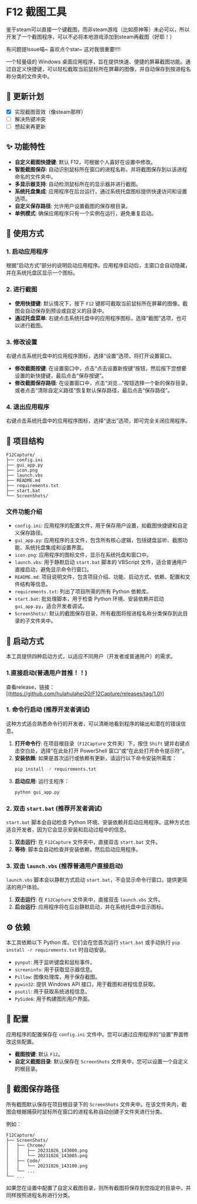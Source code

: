 # F12 截图工具

鉴于steam可以直接一个键截图，而非steam游戏（比如原神等）未必可以，所以开发了一个截图程序，可以不必将本地游戏添加到steam再截图（好耶！）

有问题提Issue喵~ 喜欢点个star~ 这对我很重要!!!!

一个轻量级的 Windows 桌面应用程序，旨在提供快速、便捷的屏幕截图功能。通过自定义快捷键，可以轻松截取当前鼠标所在屏幕的图像，并自动保存到按进程名称分类的文件夹中。

## 💖 更新计划
- [x] 实现截图音效（像steam那样）
- [ ] 解决热键冲突
- [ ] 想起来再更新

## ✨ 功能特性

- **自定义截图快捷键**: 默认 F12，可根据个人喜好在设置中修改。
- **智能截图保存**: 自动识别鼠标所在窗口的进程名称，并将截图保存到以该进程命名的文件夹中。
- **多显示器支持**: 自动检测鼠标所在的显示器并进行截图。
- **系统托盘集成**: 应用程序在后台运行，通过系统托盘图标提供快速访问和设置选项。
- **自定义保存路径**: 允许用户设置截图的保存根目录。
- **单例模式**: 确保应用程序只有一个实例在运行，避免重复启动。

## 🚀 使用方式

### 1. 启动应用程序

根据“启动方式”部分的说明启动应用程序。应用程序启动后，主窗口会自动隐藏，并在系统托盘区显示一个图标。

### 2. 进行截图

-   **使用快捷键**: 默认情况下，按下 `F12` 键即可截取当前鼠标所在屏幕的图像。截图会自动保存到预设或自定义的目录中。
-   **通过托盘菜单**: 右键点击系统托盘中的应用程序图标，选择“截图”选项，也可以进行截图。

### 3. 修改设置

右键点击系统托盘中的应用程序图标，选择“设置”选项，将打开设置窗口。

-   **修改截图按键**: 在设置窗口中，点击“点击设置新按键”按钮，然后按下您想要设置的新快捷键，最后点击“保存按键”。
-   **修改截图保存路径**: 在设置窗口中，点击“浏览...”按钮选择一个新的保存目录，或者点击“清除自定义路径”恢复默认保存路径，最后点击“保存路径”。

### 4. 退出应用程序

右键点击系统托盘中的应用程序图标，选择“退出”选项，即可完全关闭应用程序。

## 📂 项目结构

```
F12Capture/
├── config.ini
├── gui_app.py
├── icon.png
├── launch.vbs
├── README.md
├── requirements.txt
├── start.bat
└── ScreenShots/
```

### 文件功能介绍

-   `config.ini`: 应用程序的配置文件，用于保存用户设置，如截图快捷键和自定义保存路径。
-   `gui_app.py`: 应用程序的主文件，包含所有核心逻辑，包括键盘监听、截图功能、系统托盘集成和设置界面。
-   `icon.png`: 应用程序的图标文件，显示在系统托盘和窗口中。
-   `launch.vbs`: 用于静默启动 `start.bat` 脚本的 VBScript 文件，适合普通用户直接启动，避免显示命令行窗口。
-   `README.md`: 项目说明文件，包含项目介绍、功能、启动方式、依赖、配置和文件结构等信息。
-   `requirements.txt`: 列出了项目所需的所有 Python 依赖库。
-   `start.bat`: 批处理脚本，用于检查 Python 环境、安装依赖并启动 `gui_app.py`，适合开发者调试。
-   `ScreenShots/`: 默认的截图保存目录，所有截图将按进程名称分类保存到此目录的子文件夹中。

## 🚀 启动方式

本工具提供四种启动方式，以适应不同用户（开发者或普通用户）的需求。


### 1.直接启动(普通用户首推！！)

查看release，链接：[(https://github.com/hulahulahei20/F12Capture/releases/tag/1.0)]

### 1. 命令行启动 (推荐开发者调试)

这种方式适合熟悉命令行的开发者，可以清晰地看到程序的输出和潜在的错误信息。

1.  **打开命令行**: 在项目根目录（`F12Capture` 文件夹）下，按住 `Shift` 键并右键点击空白处，选择“在此处打开 PowerShell 窗口”或“在此处打开命令提示符”。
2.  **安装依赖**: 如果是首次运行或依赖有更新，请运行以下命令安装所需库：
    ```bash
    pip install -r requirements.txt
    ```
3.  **启动应用**: 运行主程序：
    ```bash
    python gui_app.py
    ```

### 2. 双击 `start.bat` (推荐开发者调试)

`start.bat` 脚本会自动检查 Python 环境、安装依赖并启动应用程序。这种方式也适合开发者，因为它会显示安装和启动过程中的信息。

1.  **双击运行**: 在 `F12Capture` 文件夹中，直接双击 `start.bat` 文件。
2.  **等待**: 脚本会自动检查并安装依赖，然后启动应用程序。

### 3. 双击 `launch.vbs` (推荐普通用户直接启动)

`launch.vbs` 脚本会以静默方式启动 `start.bat`，不会显示命令行窗口，提供更简洁的用户体验。

1.  **双击运行**: 在 `F12Capture` 文件夹中，直接双击 `launch.vbs` 文件。
2.  **后台运行**: 应用程序将在后台静默启动，并在系统托盘中显示图标。


## ⚙️ 依赖

本工具依赖以下 Python 库。它们会在您首次运行 `start.bat` 或手动执行 `pip install -r requirements.txt` 时自动安装。

-   `pynput`: 用于监听键盘和鼠标事件。
-   `screeninfo`: 用于获取显示器信息。
-   `Pillow`: 图像处理库，用于保存截图。
-   `pywin32`: 提供 Windows API 接口，用于截图和进程信息获取。
-   `psutil`: 用于获取系统进程信息。
-   `PySide6`: 用于构建图形用户界面。

## 📝 配置

应用程序的配置保存在 `config.ini` 文件中。您可以通过应用程序的“设置”界面修改这些配置。

-   **截图按键**: 默认 `F12`。
-   **自定义截图目录**: 默认保存在 `ScreenShots` 文件夹中，您可以设置一个自定义的根目录。

## 📂 截图保存路径

所有截图默认保存在项目根目录下的 `ScreenShots` 文件夹中。在该文件夹内，截图会根据捕获时鼠标所在窗口的进程名称自动创建子文件夹进行分类。

例如：
```
F12Capture/
├── ScreenShots/
│   ├── Chrome/
│   │   ├── 20231026_143000.png
│   │   └── 20231026_143005.png
│   ├── Code/
│   │   └── 20231026_143100.png
│   └── ...
└── ...
```

如果您在设置中配置了自定义截图目录，则所有截图将保存到您指定的目录中，并同样按照进程名称进行分类。
